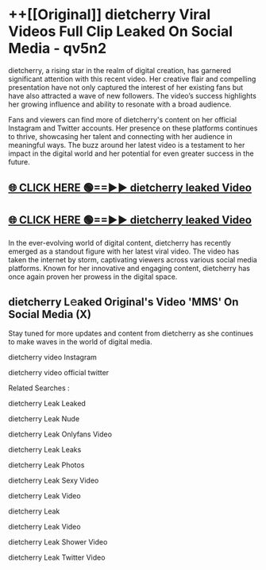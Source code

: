 # ++[[Original]] dietcherry Viral Videos Full Clip Leaked On Social Media - qv5n2<br>

dietcherry, a rising star in the realm of digital creation, has garnered significant attention with this recent video. Her creative flair and compelling presentation have not only captured the interest of her existing fans but have also attracted a wave of new followers. The video’s success highlights her growing influence and ability to resonate with a broad audience.

Fans and viewers can find more of dietcherry's content on her official Instagram and Twitter accounts. Her presence on these platforms continues to thrive, showcasing her talent and connecting with her audience in meaningful ways. The buzz around her latest video is a testament to her impact in the digital world and her potential for even greater success in the future.


## [🌐 CLICK HERE 🟢==►► dietcherry leaked Video ](https://onlyclips.site?title=dietcherry&ref=git)

## [🌐 CLICK HERE 🟢==►► dietcherry leaked Video ](https://onlyclips.site?title=dietcherry&ref=git)


In the ever-evolving world of digital content, dietcherry has recently emerged as a standout figure with her latest viral video. The video has taken the internet by storm, captivating viewers across various social media platforms. Known for her innovative and engaging content, dietcherry has once again proven her prowess in the digital space.



## dietcherry L𝚎aked Original's Video 'MMS' On Social Media (X)


Stay tuned for more updates and content from dietcherry as she continues to make waves in the world of digital media.

dietcherry video Instagram

dietcherry video official twitter


Related Searches :

dietcherry Leak Leaked

dietcherry Leak Nude

dietcherry Leak Onlyfans Video

dietcherry Leak Leaks

dietcherry Leak Photos

dietcherry Leak Sexy Video

dietcherry Leak Video

dietcherry Leak

dietcherry Leak Video

dietcherry Leak Shower Video

dietcherry Leak Twitter Video

